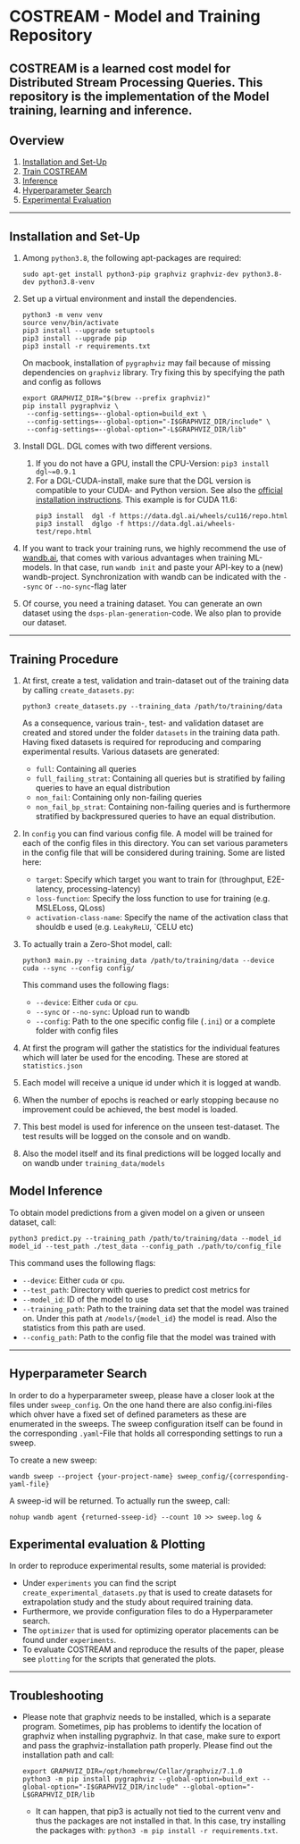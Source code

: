 # COSTREAM - Model and Training Repository
**COSTREAM** is a learned cost model for Distributed Stream Processing Queries. 
This repository is the implementation of the Model training, learning and inference.
---
## Overview
1. [Installation and Set-Up](#installation)
2. [Train COSTREAM](#train)
3. [Inference](#inference)
4. [Hyperparameter Search](#sweep)
5. [Experimental Evaluation](#evaluation)
---

## Installation and Set-Up <a name="installation"></a>
1. Among `python3.8`, the following apt-packages are required:
   ```
   sudo apt-get install python3-pip graphviz graphviz-dev python3.8-dev python3.8-venv
   ```
2. Set up a virtual environment and install the dependencies.
    ```
   python3 -m venv venv 
   source venv/bin/activate
   pip3 install --upgrade setuptools
   pip3 install --upgrade pip
   pip3 install -r requirements.txt
   ````

   On macbook, installation of `pygraphviz` may fail because of missing dependencies on `graphviz` library. Try fixing this
   by specifying the path and config as follows
   ```
   export GRAPHVIZ_DIR="$(brew --prefix graphviz)"
   pip install pygraphviz \
    --config-settings=--global-option=build_ext \
    --config-settings=--global-option="-I$GRAPHVIZ_DIR/include" \
    --config-settings=--global-option="-L$GRAPHVIZ_DIR/lib"
    ```
4. Install DGL. DGL comes with two different versions.
   1. If you do not have a GPU, install the CPU-Version: `pip3 install dgl~=0.9.1`
   2. For a DGL-CUDA-install, make sure that the DGL version is compatible to your CUDA- and Python version. See also the
      [official installation instructions](https://www.dgl.ai/pages/start.html). This example is for CUDA 11.6:
      ```
      pip3 install  dgl -f https://data.dgl.ai/wheels/cu116/repo.html
      pip3 install  dglgo -f https://data.dgl.ai/wheels-test/repo.html
      ```
5. If you want to track your training runs, we highly recommend the use of [wandb.ai](), that comes with various
   advantages when training ML-models. In that case, run `wandb init` and paste your API-key to a (new) wandb-project. 
   Synchronization with wandb can be indicated with the `--sync` or `--no-sync`-flag later
6. Of course, you need a training dataset. You can generate an own dataset using the `dsps-plan-generation`-code.
   We also plan to provide our dataset.
---
## Training Procedure <a name="train"></a>
1. At first, create a test, validation and train-dataset out of the training data by calling `create_datasets.py`:
   ```
   python3 create_datasets.py --training_data /path/to/training/data
   ``` 
   As a consequence, various train-, test- and validation dataset are created and stored under the folder `datasets` 
   in the training data path. Having fixed datasets is required for reproducing and comparing experimental results.
   Various datasets are generated:
   - `full`: Containing all queries
   - `full_failing_strat`: Containing all queries but is stratified by failing queries to have an equal distribution
   - `non_fail`: Containing only non-failing queries
   - `non_fail_bp_strat`: Containing non-failing queries and is furthermore stratified by backpressured queries to have an equal distribution.

2. In `config` you can find various config file. A model will be trained for each of the config files in this directory.
   You can set various parameters in the config file that will be considered during training. Some are listed here:
   - `target`: Specify which target you want to train for (throughput, E2E-latency, processing-latency)
   - `loss-function`: Specify the loss function to use for training (e.g. MSLELoss, QLoss)
   - `activation-class-name`: Specify the name of the activation class  that shouldb e used (e.g. `LeakyReLU`, `CELU etc)
   
3. To actually train a Zero-Shot model, call: 
   ```
   python3 main.py --training_data /path/to/training/data --device cuda --sync --config config/
   ```
   This command uses the following flags:
   - `--device`: Either `cuda` or `cpu`.
   - `--sync` or `--no-sync`: Upload run to wandb
   - `--config`: Path to the one specific config file (`.ini`) or a complete folder with config files
4. At first the program will gather the statistics for the individual features which will later be used for the
   encoding. These are stored at `statistics.json`
5. Each model will receive a unique id under which it is logged at wandb.
6. When the number of epochs is reached or early stopping because no improvement could be achieved, the best model is loaded.
7. This best model is used for inference on the unseen test-dataset. The test results will be logged on the console and on wandb.
8. Also the model itself and its final predictions will be logged locally and on wandb under `training_data/models`

## Model Inference <a name="inference"></a>
To obtain model predictions from a given model on a given or unseen dataset, call:
```
python3 predict.py --training_path /path/to/training/data --model_id model_id --test_path ./test_data --config_path ./path/to/config_file
```
This command uses the following flags:
- `--device`: Either `cuda` or `cpu`.
- `--test_path`: Directory with queries to predict cost metrics for
- `--model_id`: ID of the model to use
- `--training_path`: Path to the training data set that the model was trained on. Under this path at `/models/{model_id}`
  the model is read. Also the statistics from this path are used.
- `--config_path`: Path to the config file that the model was trained with
---

## Hyperparameter Search <a name="sweep"></a>
In order to do a hyperparameter sweep, please have a closer look at the files under `sweep_config`.
On the one hand there are also config.ini-files which ohver have a fixed set of defined parameters as these 
are enumerated in the sweeps. The sweep configuration itself can be found in the corresponding `.yaml`-File that
holds all corresponding settings to run a sweep. 

To create a new sweep:
```
wandb sweep --project {your-project-name} sweep_config/{corresponding-yaml-file}
```
A sweep-id will be returned. To actually run the sweep, call:
```
nohup wandb agent {returned-sseep-id} --count 10 >> sweep.log &
```

## Experimental evaluation & Plotting <a name="evaluation"></a>
In order to reproduce experimental results, some material is provided:
- Under `experiments` you can find the script `create_experimental_datasets.py` that is used to create datasets for extrapolation study
 and the study about required training data.
- Furthermore, we provide configuration files to do a Hyperparameter search.
- The `optimizer` that is used for optimizing operator placements can be found under `experiments`.
- To evaluate COSTREAM and reproduce the results of the paper, please see `plotting` for the scripts that generated the
plots.
---
## Troubleshooting
- Please note that graphviz needs to be installed, which is a separate program. Sometimes, pip has problems to identify
   the location of graphviz when installing pygraphviz. In that case, make sure to export and pass the graphviz-installation 
   path properly. Please find out the installation path and call:
   ```
   export GRAPHVIZ_DIR=/opt/homebrew/Cellar/graphviz/7.1.0
   python3 -m pip install pygraphviz --global-option=build_ext --global-option="-I$GRAPHVIZ_DIR/include" --global-option="-L$GRAPHVIZ_DIR/lib
   ```
  - It can happen, that pip3 is actually not tied to the current venv and thus the packages are not installed in that.
  In this case, try installing the packages with: `python3 -m pip install -r requirements.txt`.
